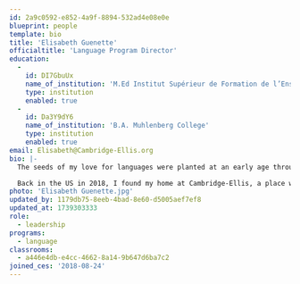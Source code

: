 ```yaml
---
id: 2a9c0592-e852-4a9f-8894-532ad4e08e0e
blueprint: people
template: bio
title: 'Elisabeth Guenette'
officialtitle: 'Language Program Director'
education:
  -
    id: DI7GbuUx
    name_of_institution: 'M.Ed Institut Supérieur de Formation de l’Enseignement Catholique de Toulouse'
    type: institution
    enabled: true
  -
    id: Da3Y9dY6
    name_of_institution: 'B.A. Muhlenberg College'
    type: institution
    enabled: true
email: Elisabeth@Cambridge-Ellis.org
bio: |-
  The seeds of my love for languages were planted at an early age through exposure to French songs and expressions from family members. My curiosity and interest in languages, cultures, and education continued to grow as I studied French and Primary Education in college before moving to Toulouse, where I, over the course of three years, taught English, pursued a Master’s Degree in Primary Education at a French University, and taught 4th grade (CM1). 

  Back in the US in 2018, I found my home at Cambridge-Ellis, a place where all the beliefs I held about best practices in education truly come to life, and where languages and cultures mix together in a rich diversity of experiences and language learning. As the Language Program Director, I have the privilege of supporting teachers in building skills through professional development, incorporating DEI learning and best practices in language learning into their curriculum, and helping our diverse learners to blossom. In addition, I focus on the strategic goals and growth of the Language Program, ensuring that we meet the needs of our community for many years to come.
photo: 'Elisabeth Guenette.jpg'
updated_by: 1179db75-8eeb-4bad-8e60-d5005aef7ef8
updated_at: 1739303333
role:
  - leadership
programs:
  - language
classrooms:
  - a446e4db-e4cc-4662-8a14-9b647d6ba7c2
joined_ces: '2018-08-24'
---
```

